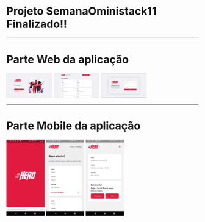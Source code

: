 <h1>Projeto SemanaOministack11 Finalizado!!</h1>

___

<h1>Parte Web da aplicação</h1>

<img src="/frontend/assets/Login.PNG" width="120" /> <img src="/frontend/assets/Home.PNG" width="120" /> <img src="/frontend/assets/Register.PNG" width="120" />

___

<h1>Parte Mobile da aplicação</h1>

<img src="/Mobile/assets/AppSplash.png" width="100" /> <img src="/Mobile/assets/AppHome.png" width="100" /> <img src="/Mobile/assets/AppCase.png" width="100" />

